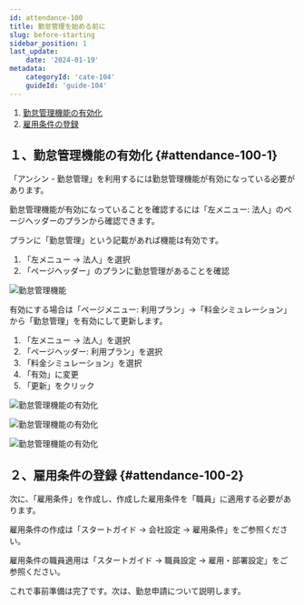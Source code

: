 ```yaml
---
id: attendance-100
title: 勤怠管理を始める前に
slug: before-starting
sidebar_position: 1
last_update: 
    date: '2024-01-19'
metadata: 
    categoryId: 'cate-104'
    guideId: 'guide-104'
---
```


1. [勤怠管理機能の有効化](#attendance-100-1)
2. [雇用条件の登録](#attendance-100-2)

## １、勤怠管理機能の有効化 {#attendance-100-1}

「アンシン - 勤怠管理」を利用するには勤怠管理機能が有効になっている必要があります。

勤怠管理機能が有効になっていることを確認するには「左メニュー: 法人」のページヘッダーのプランから確認できます。

プランに「勤怠管理」という記載があれば機能は有効です。

1. 「左メニュー → 法人」を選択
2. 「ページヘッダー」のプランに勤怠管理があることを確認

![勤怠管理機能](/img/guide/attendance-100-01.png)

有効にする場合は「ページメニュー: 利用プラン」→「料金シミュレーション」から「勤怠管理」を有効にして更新します。

1. 「左メニュー → 法人」を選択
2. 「ページヘッダー: 利用プラン」を選択
3. 「料金シミュレーション」を選択
4. 「有効」に変更
5. 「更新」をクリック

![勤怠管理機能の有効化](/img/guide/attendance-100-02.png)

![勤怠管理機能の有効化](/img/guide/attendance-100-03.png)

![勤怠管理機能の有効化](/img/guide/attendance-100-04.png)

## ２、雇用条件の登録 {#attendance-100-2}

次に、「雇用条件」を作成し、作成した雇用条件を「職員」に適用する必要があります。

雇用条件の作成は「スタートガイド → 会社設定 → 雇用条件」をご参照ください。

雇用条件の職員適用は「スタートガイド → 職員設定 → 雇用・部署設定」をご参照ください。

これで事前準備は完了です。次は、勤怠申請について説明します。